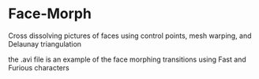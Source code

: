 # Face-Morph
Cross dissolving pictures of faces using control points, mesh warping, and Delaunay triangulation

the .avi file is an example of the face morphing transitions using Fast and Furious characters
